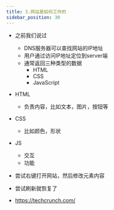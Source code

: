 ```yaml
---
title: 3.网站是如何工作的
sidebar_position: 30
---
```


- 之前我们说过
    - DNS服务器可以查找网站的IP地址
    - 用户通过访问IP地址定位到server端
    - 通常返回三种类型的数据
        - HTML
        - CSS
        - JavaScript



- HTML
    - 负责内容，比如文本，图片，按钮等
- CSS
    - 比如颜色，形状
- JS
    - 交互
    - 功能


- 尝试右键打开网站，然后修改元素内容
- 尝试刷新就恢复了
- https://techcrunch.com/